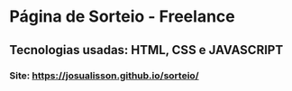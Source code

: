 # Página de Sorteio - Freelance

## Tecnologias usadas: HTML, CSS e JAVASCRIPT

### Site: https://josualisson.github.io/sorteio/
